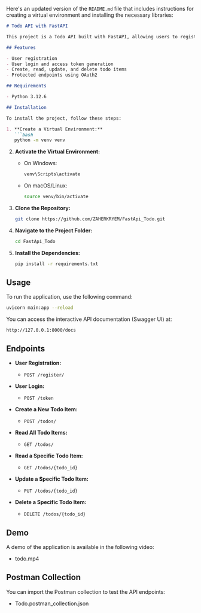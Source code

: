 Here's an updated version of the `README.md` file that includes instructions for creating a virtual environment and installing the necessary libraries:

```markdown
# Todo API with FastAPI

This project is a Todo API built with FastAPI, allowing users to register accounts, log in, and manage their todo lists.

## Features

- User registration
- User login and access token generation
- Create, read, update, and delete todo items
- Protected endpoints using OAuth2

## Requirements

- Python 3.12.6

## Installation

To install the project, follow these steps:

1. **Create a Virtual Environment:**
   ```bash
   python -m venv venv
   ```

2. **Activate the Virtual Environment:**
   - On Windows:
     ```bash
     venv\Scripts\activate
     ```
   - On macOS/Linux:
     ```bash
     source venv/bin/activate
     ```

3. **Clone the Repository:**
   ```bash
   git clone https://github.com/ZAHERKRYEM/FastApi_Todo.git
   ```

4. **Navigate to the Project Folder:**
   ```bash
   cd FastApi_Todo
   ```

5. **Install the Dependencies:**
   ```bash
   pip install -r requirements.txt
   ```

## Usage

To run the application, use the following command:
```bash
uvicorn main:app --reload
```

You can access the interactive API documentation (Swagger UI) at:
```
http://127.0.0.1:8000/docs
```

## Endpoints

- **User Registration:**
  - `POST /register/`
  
- **User Login:**
  - `POST /token`
  
- **Create a New Todo Item:**
  - `POST /todos/`
  
- **Read All Todo Items:**
  - `GET /todos/`
  
- **Read a Specific Todo Item:**
  - `GET /todos/{todo_id}`
  
- **Update a Specific Todo Item:**
  - `PUT /todos/{todo_id}`
  
- **Delete a Specific Todo Item:**
  - `DELETE /todos/{todo_id}`

## Demo

A demo of the application is available in the following video:
- todo.mp4

## Postman Collection

You can import the Postman collection to test the API endpoints:
- Todo.postman_collection.json

